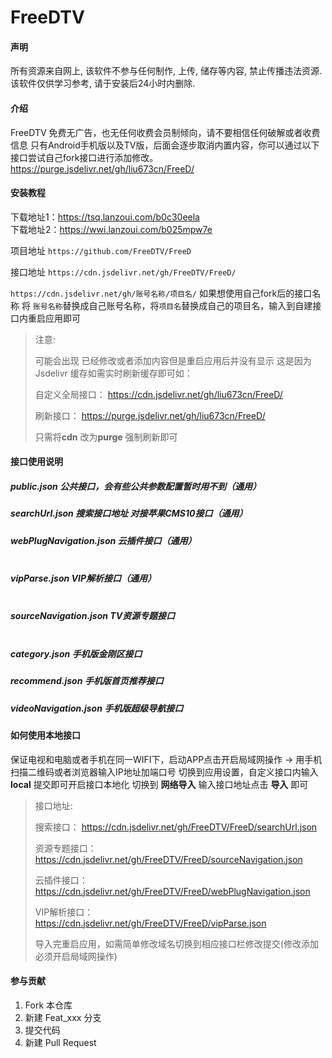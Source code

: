 # FreeDTV

#### 声明

所有资源来自网上, 该软件不参与任何制作, 上传, 储存等内容, 禁止传播违法资源. 该软件仅供学习参考, 请于安装后24小时内删除.

#### 介绍
FreeDTV 免费无广告，也无任何收费会员制倾向，请不要相信任何破解或者收费信息 只有Android手机版以及TV版，后面会逐步取消内置内容，你可以通过以下接口尝试自己fork接口进行添加修改。
https://purge.jsdelivr.net/gh/liu673cn/FreeD/

#### 安装教程
下载地址1：https://tsq.lanzoui.com/b0c30eela <br> 
下载地址2：https://wwi.lanzoui.com/b025mpw7e <br> 

项目地址 `https://github.com/FreeDTV/FreeD`<br>

接口地址 `https://cdn.jsdelivr.net/gh/FreeDTV/FreeD/`

 `https://cdn.jsdelivr.net/gh/账号名称/项目名/`
 如果想使用自己fork后的接口名称 将 ``账号名称``替换成自己账号名称，将``项目名``替换成自己的项目名，输入到自建接口内重启应用即可

> 注意:
>
>可能会出现 已经修改或者添加内容但是重启应用后并没有显示 
>这是因为Jsdelivr 缓存如需实时刷新缓存即可如：
> 
>自定义全局接口：
>https://cdn.jsdelivr.net/gh/liu673cn/FreeD/
>
>刷新接口：
>https://purge.jsdelivr.net/gh/liu673cn/FreeD/
>
>只需将**cdn** 改为**purge** 强制刷新即可

#### 接口使用说明

##### public.json  公共接口，会有些公共参数配置暂时用不到（通用）
##### searchUrl.json 搜索接口地址 对接苹果CMS10接口（通用）
##### webPlugNavigation.json  云插件接口（通用）<br><br>
##### vipParse.json  VIP解析接口（通用）<br><br>

##### sourceNavigation.json  TV资源专题接口<br><br>

##### category.json     手机版金刚区接口
##### recommend.json     手机版首页推荐接口
##### videoNavigation.json     手机版超级导航接口


#### 如何使用本地接口
保证电视和电脑或者手机在同一WIFI下，启动APP点击开启局域网操作 -> 用手机扫描二维码或者浏览器输入IP地址加端口号
切换到应用设置，自定义接口内输入 **local** 提交即可开启接口本地化
切换到 **网络导入** 输入接口地址点击 **导入** 即可

> 接口地址:
>
>搜索接口：
>https://cdn.jsdelivr.net/gh/FreeDTV/FreeD/searchUrl.json
>
>资源专题接口：
>https://cdn.jsdelivr.net/gh/FreeDTV/FreeD/sourceNavigation.json
>
>云插件接口：
>https://cdn.jsdelivr.net/gh/FreeDTV/FreeD/webPlugNavigation.json
>
>VIP解析接口：
>https://cdn.jsdelivr.net/gh/FreeDTV/FreeD/vipParse.json
>
>
>导入完重启应用，如需简单修改域名切换到相应接口栏修改提交(修改添加必须开启局域网操作)

#### 参与贡献

1.  Fork 本仓库
2.  新建 Feat_xxx 分支
3.  提交代码
4.  新建 Pull Request

